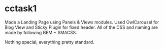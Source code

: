 # cctask1

Made a Landing Page using Panels & Views modules. Used OwlCarousel for Blog View and Sticky Plugin for fixed header. All of the CSS and naming are made by following BEM + SMACSS.

Nothing special, everything pretty standard.
